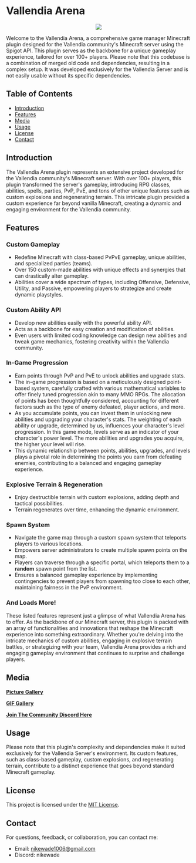 # Vallendia Arena

<p align="center">
  <img src="https://imgur.com/fX2XQOB.png" />
</p>

Welcome to the Vallendia Arena, a comprehensive game manager Minecraft plugin designed for the Vallendia community's Minecraft server using the Spigot API. This plugin serves as the backbone for a unique gameplay experience, tailored for over 100+ players. Please note that this codebase is a combination of merged old code and dependencies, resulting in a complex setup. It was developed exclusively for the Vallendia Server and is not easily usable without its specific dependencies.

## Table of Contents
- [Introduction](#introduction)
- [Features](#features)
- [Media](#media)
- [Usage](#usage)
- [License](#license)
- [Contact](#contact)

## Introduction
The Vallendia Arena plugin represents an extensive project developed for the Vallendia community's Minecraft server. With over 100+ players, this plugin transformed the server's gameplay, introducing RPG classes, abilities, spells, parties, PvP, PvE, and tons of other unique features such as custom explosions and regenerating terrain. This intricate plugin provided a custom experience far beyond vanilla Minecraft, creating a dynamic and engaging environment for the Vallendia community.

## Features
### Custom Gameplay
- Redefine Minecraft with class-based PvPvE gameplay, unique abilities, and specialized parties (teams).
- Over 150 custom-made abilities with unique effects and synergies that can drastically alter gameplay.
- Abilities cover a wide spectrum of types, including Offensive, Defensive, Utility, and Passive, empowering players to strategize and create dynamic playstyles.

### Custom Ability API
- Develop new abilities easily with the powerful ability API.
- Acts as a backbone for easy creation and modification of abilities.
- Even users with limited coding knowledge can design new abilities and tweak game mechanics, fostering creativity within the Vallendia community.

### In-Game Progression
- Earn points through PvP and PvE to unlock abilities and upgrade stats.
- The in-game progression is based on a meticulously designed point-based system, carefully crafted with various mathematical variables to offer finely tuned progression akin to many MMO RPGs. The allocation of points has been thoughtfully considered, accounting for different factors such as the type of enemy defeated, player actions, and more.
- As you accumulate points, you can invest them in unlocking new abilities and upgrading your character's stats. The weighting of each ability or upgrade, determined by us, influences your character's level progression. In this game mode, levels serve as an indicator of your character's power level. The more abilities and upgrades you acquire, the higher your level will rise.
- This dynamic relationship between points, abilities, upgrades, and levels plays a pivotal role in determining the points you earn from defeating enemies, contributing to a balanced and engaging gameplay experience.

### Explosive Terrain & Regeneration
- Enjoy destructible terrain with custom explosions, adding depth and tactical possibilities.
- Terrain regenerates over time, enhancing the dynamic environment.

### Spawn System
- Navigate the game map through a custom spawn system that teleports players to various locations.
- Empowers server administrators to create multiple spawn points on the map.
- Players can traverse through a specific portal, which teleports them to a **random** spawn point from the list.
- Ensures a balanced gameplay experience by implementing contingencies to prevent players from spawning too close to each other, maintaining fairness in the PvP environment.

### And Loads More!
These listed features represent just a glimpse of what Vallendia Arena has to offer. As the backbone of our Minecraft server, this plugin is packed with an array of functionalities and innovations that reshape the Minecraft experience into something extraordinary. Whether you're delving into the intricate mechanics of custom abilities, engaging in explosive terrain battles, or strategizing with your team, Vallendia Arena provides a rich and engaging gameplay environment that continues to surprise and challenge players.

## Media
**[Picture Gallery](https://imgur.com/a/NOiXKf9)**

**[GIF Gallery](https://giphy.com/channel/Nikewade/vallendia-arena)**

**[Join The Community Discord Here](https://discord.com/invite/FKGbf9u)**



## Usage
Please note that this plugin's complexity and dependencies make it suited exclusively for the Vallendia Server's environment. Its custom features, such as class-based gameplay, custom explosions, and regenerating terrain, contribute to a distinct experience that goes beyond standard Minecraft gameplay.

## License
This project is licensed under the [MIT License](LICENSE).

## Contact
For questions, feedback, or collaboration, you can contact me:
- Email: nikewade1006@gmail.com
- Discord: nikewade
